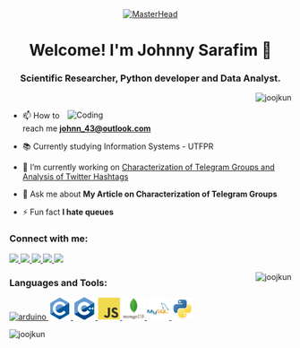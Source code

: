 <div align="center">
  <a href="https://github.com/NoraNeko12">
    <img src="https://i.imgur.com/b2mRmOQ.jpg" alt="MasterHead">
  </a>
</div>
<h1 align="center">Welcome! I'm Johnny Sarafim 👋</h1>
<h3 align="center">Scientific Researcher, Python developer and Data Analyst.</h3>

<p align="right"> <img src="https://komarev.com/ghpvc/?username=joojkun&label=Profile%20views&color=0e75b6&style=flat" alt="joojkun" /> </p>

<img align="right" alt="Coding" width="400" src="https://i.pinimg.com/originals/ef/78/ab/ef78ab78dfd55dd03a51c6ce54fb393b.gif">

- 📫 How to reach me **johnn_43@outlook.com**

- 📚 Currently studying Information Systems - UTFPR

- 🔭 I’m currently working on [Characterization of Telegram Groups and Analysis of Twitter Hashtags](https://sites.google.com/view/onlinepolarization)

- 💬 Ask me about **My Article on Characterization of Telegram Groups**

- ⚡ Fun fact **I hate queues**



<h3 align="left">Connect with me:</h3>
<p align="left">
  <a href="https://steamcommunity.com/profiles/76561198329219896/" target="_blank">
    <img src="https://img.shields.io/badge/STEAM-Steam?logo=steam&logoColor=white&color=black" target="_blank">
  </a>
  
   <a href="https://github.com/joojkun" target="_blank">
    <img src="https://img.shields.io/badge/GitHub-GitHub?logo=github&logoColor=white&color=black" target="_blank">
  </a>
  
  <a href="https://www.linkedin.com/in/johnny-sarafim-78a2b322b/" target="_blank">
    <img src="https://img.shields.io/badge/LinkedIn-LinkedIn?logo=linkedin&logoColor=white&color=blue" target="_blank">
  </a>

  <a href="mailto:johnn_43@outlook.com">
    <img src="https://img.shields.io/badge/Outlook-Outlook?logo=microsoftoutlook&logoColor=white&color=blue" target="_blank">
  </a>
  
  <a href="https://www.instagram.com/joojkun/">
    <img src="https://img.shields.io/badge/Instagram-Instagram?logo=instagram&logoColor=white&color=red" target="_blank">
  </a>
  
</p>

<p><img align="right" src="https://github-readme-stats.vercel.app/api/top-langs?username=joojkun&show_icons=true&locale=en&layout=compact" alt="joojkun" /></p>

<h3 align="left">Languages and Tools:</h3>
<p align="left"> <a href="https://www.arduino.cc/" target="_blank" rel="noreferrer"> <img src="https://cdn.worldvectorlogo.com/logos/arduino-1.svg" alt="arduino" width="40" height="40"/> </a> <a href="https://www.cprogramming.com/" target="_blank" rel="noreferrer"> <img src="https://raw.githubusercontent.com/devicons/devicon/master/icons/c/c-original.svg" alt="c" width="40" height="40"/> </a> <a href="https://www.w3schools.com/cpp/" target="_blank" rel="noreferrer"> <img src="https://raw.githubusercontent.com/devicons/devicon/master/icons/cplusplus/cplusplus-original.svg" alt="cplusplus" width="40" height="40"/> </a> <a href="https://developer.mozilla.org/en-US/docs/Web/JavaScript" target="_blank" rel="noreferrer"> <img src="https://raw.githubusercontent.com/devicons/devicon/master/icons/javascript/javascript-original.svg" alt="javascript" width="40" height="40"/> </a> <a href="https://www.mongodb.com/" target="_blank" rel="noreferrer"> <img src="https://raw.githubusercontent.com/devicons/devicon/master/icons/mongodb/mongodb-original-wordmark.svg" alt="mongodb" width="40" height="40"/> </a> <a href="https://www.mysql.com/" target="_blank" rel="noreferrer"> <img src="https://raw.githubusercontent.com/devicons/devicon/master/icons/mysql/mysql-original-wordmark.svg" alt="mysql" width="40" height="40"/> </a> <a href="https://www.python.org" target="_blank" rel="noreferrer"> <img src="https://raw.githubusercontent.com/devicons/devicon/master/icons/python/python-original.svg" alt="python" width="40" height="40"/> </a> </p>




<p>&nbsp;&nbsp;<img align="left" src="https://github-readme-stats.vercel.app/api?username=joojkun&show_icons=true&locale=en" alt="joojkun" /></p>

